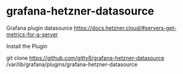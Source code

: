# grafana-hetzner-datasource
Grafana plugin datasource https://docs.hetzner.cloud/#servers-get-metrics-for-a-server

Install the Plugin

git clone https://github.com/gitty8/grafana-hetzner-datasource /var/lib/grafana/plugins/grafana-hetzner-datasource
